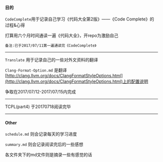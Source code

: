 #### 目的

`CodeComplete`用于记录自己学习《代码大全第2版》——《Code Complete》的过程&心得

打算用六个月时间通读一遍《代码大全》，开repo为激励自己

`备注:已于2017/07/11第一遍通读完《CodeComplete》`

---

`Translate` 用于记录自己的一些对外文资料的翻译

`Clang-Format-Option.md` 是翻译[http://clang.llvm.org/docs/ClangFormatStyleOptions.html](http://clang.llvm.org/docs/ClangFormatStyleOptions.html)上的配置说明

争取在2017/07/12-2017/07/15内完成

---

TCPL(part4) 于20170718阅读完毕

---

#### Other

`schedule.md` 则会记录每天的学习进度

`summary.md` 则会记录阅读完后的一些感想

各文件夹下的md文件则是摘录一些有感觉的话